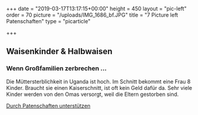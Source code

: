 +++
date = "2019-03-17T13:17:15+00:00"
height = 450
layout = "pic-left"
order = 70
picture = "/uploads/IMG_1686_bf.JPG"
title = "7 Picture left Patenschaften"
type = "picarticle"

+++
## **Waisenkinder & Halbwaisen**

### **Wenn Großfamilien zerbrechen ...**

Die Müttersterblichkeit in Uganda ist hoch. Im Schnitt bekommt eine Frau 8 Kinder. Braucht sie einen Kaiserschnitt, ist oft kein Geld dafür da. Sehr viele Kinder werden von den Omas versorgt, weil die Eltern gestorben sind.

[Durch Patenschaften unterstützen]()